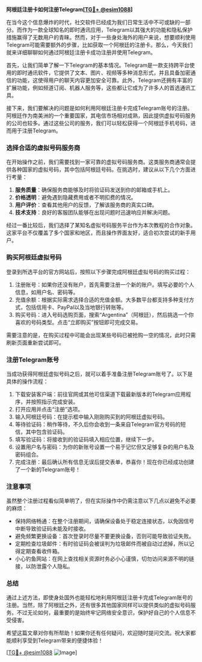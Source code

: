 **阿根廷注册卡如何注册Telegram[[TG💪+ @esim1088](https://t.me/s/esim1088)]**

在当今这个信息爆炸的时代，社交软件已经成为我们日常生活中不可或缺的一部分。而作为一款全球知名的即时通讯应用，Telegram以其强大的功能和隐私保护措施赢得了无数用户的青睐。然而，对于一些身处海外的用户来说，想要顺利使用Telegram可能需要额外的步骤，比如获取一个阿根廷的注册卡。那么，今天我们就来详细聊聊如何通过阿根廷注册卡成功注册并使用Telegram。

首先，让我们简单了解一下Telegram的基本情况。Telegram是一款支持跨平台使用的即时通讯软件，它提供了文本、图片、视频等多种消息形式，并且具备加密通信的功能，这使得用户的聊天内容更加安全可靠。此外，Telegram还拥有丰富的扩展功能，例如频道订阅、机器人服务等，这些都让它成为了许多人的首选通讯工具。

接下来，我们要解决的问题是如何利用阿根廷注册卡完成Telegram账号的注册。阿根廷作为南美洲的一个重要国家，其电信市场相对成熟，因此提供虚拟号码服务的公司也较多。通过这些公司的服务，我们可以轻松获得一个阿根廷手机号码，进而用于注册Telegram。

### **选择合适的虚拟号码服务商**

在开始操作之前，我们需要找到一家可靠的虚拟号码服务商。这类服务商通常会提供各种国家的虚拟号码，其中包括阿根廷号码。在挑选时，建议从以下几个方面进行考量：

1. **服务质量**：确保服务商能够及时将验证码发送到你的邮箱或手机上。
2. **价格透明**：避免遇到隐藏费用或者不明扣费的情况。
3. **用户评价**：查看其他用户的反馈，了解该服务商的真实口碑。
4. **技术支持**：良好的客服团队能够在出现问题时迅速响应并解决问题。

经过一番比较后，我们选择了某知名虚拟号码服务平台作为本次教程的合作对象。这家平台不仅覆盖了多个国家和地区，而且操作界面友好，适合初次尝试的新手用户。

### **购买阿根廷虚拟号码**

登录到所选平台的官方网站后，按照以下步骤完成阿根廷虚拟号码的购买过程：

1. 注册账号：如果你还没有账户，首先需要注册一个新的账户。填写必要的个人信息，如用户名、密码等。
2. 充值余额：根据实际需求选择合适的充值金额。大多数平台都支持多种支付方式，包括信用卡、PayPal以及当地银行转账等。
3. 购买号码：进入号码选购页面，搜索“Argentina”（阿根廷），然后挑选一个你喜欢的号码类型。点击“立即购买”按钮即可完成交易。

需要注意的是，在购买过程中可能会出现某些号码已被抢购一空的情况，此时只需刷新页面重新尝试即可。

### **注册Telegram账号**

当成功获得阿根廷虚拟号码之后，就可以着手准备注册Telegram账号了。以下是具体的操作流程：

1. 下载安装客户端：前往官网或其他可信渠道下载最新版本的Telegram应用程序，并按照指示完成安装。
2. 打开应用并点击“注册”选项。
3. 输入阿根廷号码：在提示框中输入刚刚购买到的阿根廷虚拟号码。
4. 等待验证码：稍作等待，不久后你会收到一条来自Telegram官方号码的短信，其中包含验证码。
5. 填写验证码：将接收到的验证码填入相应位置，继续下一步。
6. 设置用户名与密码：为你的新账号设置一个易于记忆但又足够复杂的用户名及密码组合。
7. 完成注册：最后确认所有信息无误后提交表单，恭喜你！现在你已经成功创建了一个新的Telegram账号！

### **注意事项**

虽然整个注册过程看似简单明了，但在实际操作中仍需注意以下几点以避免不必要的麻烦：

- 保持网络畅通：在整个注册期间，请确保设备处于稳定连接状态，以免因信号中断导致验证码未能及时接收。
- 避免频繁更换设备：首次登录时尽量不要更换设备，否则可能导致验证失败。
- 定期检查垃圾邮件：有时验证码会被误判为垃圾邮件而被自动过滤掉，所以记得定期查看收件箱。
- 小心钓鱼网站：在网上查找相关资源时务必小心谨慎，切勿访问来源不明的链接，以防泄露个人隐私。

### **总结**

通过上述方法，即使身处国外也能轻松地利用阿根廷注册卡完成Telegram账号的注册。当然，除了阿根廷之外，还有很多其他国家同样可以提供类似的虚拟号码服务。不过无论如何，最重要的是始终牢记网络安全意识，保护好自己的个人信息不受侵害。

希望这篇文章对你有所帮助！如果你还有任何疑问，欢迎随时提问交流。祝大家都能顺利享受到Telegram带来的便捷体验！

[[TG💪+ @esim1088](https://t.me/s/esim1088) ![Image](https://i.postimg.cc/4NQfJmqS/Snipaste-2025-05-13-00-14-12.png)]